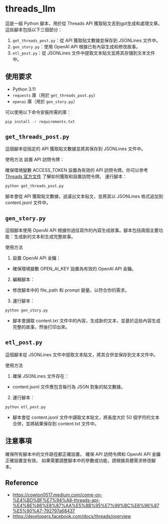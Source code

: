 # threads_llm


這是一組 Python 腳本，用於從 Threads API 獲取貼文丟到gpt生成和處理文章。這些腳本包括以下三個部分：

1. `get_threads_post.py`：從 API 獲取貼文數據並保存到 JSONLines 文件中。
2. `gen_story.py`：使用 OpenAI API 根據已有內容生成和修改故事。
3. `etl_post.py`：從 JSONLines 文件中提取文本貼文並將其存儲到文本文件中。

## 使用要求

- Python 3.11
- `requests` 庫（用於 `get_threads_post.py`）
- `openai` 庫（用於 `gen_story.py`）

可以使用以下命令安裝所需的庫：

```bash
pip install -r requirements.txt
```

## `get_threads_post.py`
這個腳本從指定的 API 獲取貼文數據並將其保存到 JSONLines 文件中。

使用方法
設置 API 訪問令牌：

確保環境變數 ACCESS_TOKEN 設置為有效的 API 訪問令牌。你可以參考 [Threads 官方文件](https://developers.facebook.com/docs/threads/overview) 了解如何獲取和設置訪問令牌。
運行腳本：

```bash
python get_threads_post.py
```
腳本會從 API 獲取貼文數據，過濾出文本貼文，並將其以 JSONLines 格式追加到 content.jsonl 文件中。
## `gen_story.py`
這個腳本使用 OpenAI API 根據你過往寫作的內容生成故事。腳本包括兩個主要功能：生成新的文本和生成完整故事。

使用方法
1. 設置 OpenAI API 金鑰：

- 確保環境變數 OPEN_AI_KEY 設置為有效的 OpenAI API 金鑰。
2. 編輯腳本：

- 修改腳本中的 file_path 和 prompt 變量，以符合你的需求。
3. 運行腳本：

```bash
python gen_story.py
```
- 腳本會讀取 content.txt 文件中的內容，生成新的文本，並基於這些內容生成完整的故事，然後打印出來。
  
## `etl_post.py`
這個腳本從 JSONLines 文件中提取文本貼文，將其合併並保存到文本文件中。

使用方法
1. 確保 JSONLines 文件存在：

- content.jsonl 文件應包含每行為 JSON 對象的貼文數據。
2. 運行腳本：

```bash
python etl_post.py
```
- 腳本會從 content.jsonl 文件中讀取文本貼文，將長度大於 50 個字符的文本合併，並將結果保存到 content.txt 文件中。
## 注意事項
確保所有腳本中的文件路徑都正確設置。
確保 API 訪問令牌和 OpenAI API 金鑰正確設置並有效。
如果需要調整腳本中的參數或功能，請根據具體需求修改腳本。


## Reference
- https://cowton0517.medium.com/come-on-%E4%BD%BF%E7%94%A8-threads-api-%E4%BE%86%E8%87%AA%E5%8B%95%E7%99%BC%E6%96%87%E5%90%A7-792797a68437
- https://developers.facebook.com/docs/threads/overview
